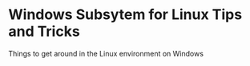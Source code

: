 # Windows Subsytem for Linux Tips and Tricks
 Things to get around in the Linux environment on Windows 
